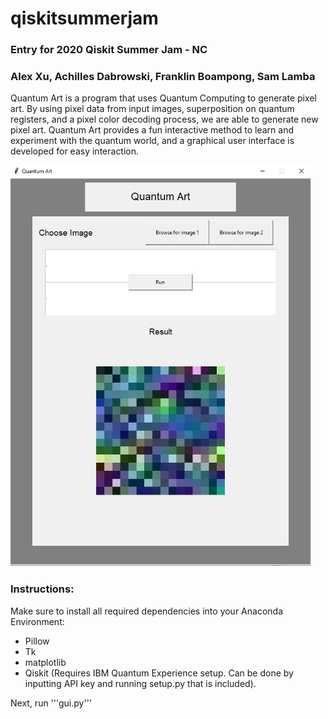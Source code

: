 # qiskitsummerjam
### Entry for 2020 Qiskit Summer Jam - NC

### Alex Xu, Achilles Dabrowski, Franklin Boampong, Sam Lamba

Quantum Art is a program that uses Quantum Computing to generate pixel art. By using pixel data from input images, superposition on quantum registers, and a pixel color decoding process, we are able to generate new pixel art. Quantum Art provides a fun interactive method to learn and experiment with the quantum world, and a graphical user interface is developed for easy interaction.

![Screenshot](screenshot.png)

### Instructions:

Make sure to install all required dependencies into your Anaconda Environment:
- Pillow
- Tk
- matplotlib
- Qiskit (Requires IBM Quantum Experience setup. Can be done by inputting API key and running setup.py that is included).

Next, run '''gui.py'''
